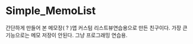 # Simple_MemoList

간단하게 만들어 본 메모장( ? )앱
커스텀 리스트뷰연습용으로 만든 친구이다.
가장 큰 기능으로는 메모 저장이 안된다.
그냥 프로그래밍 연습용.
